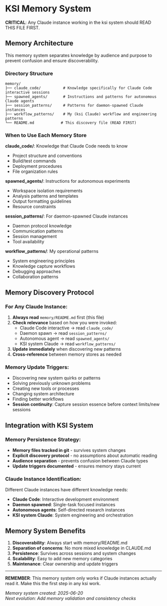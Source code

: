 # KSI Memory System

**CRITICAL**: Any Claude instance working in the ksi system should READ THIS FILE FIRST.

## Memory Architecture

This memory system separates knowledge by audience and purpose to prevent confusion and ensure discoverability.

### Directory Structure

```
memory/
├── claude_code/          # Knowledge specifically for Claude Code interactive sessions
├── spawned_agents/       # Instructions and patterns for autonomous Claude agents  
├── session_patterns/     # Patterns for daemon-spawned Claude instances
├── workflow_patterns/    # My (ksi Claude) workflow and engineering patterns
└── README.md            # This discovery file (READ FIRST)
```

### When to Use Each Memory Store

**claude_code/**: Knowledge that Claude Code needs to know
- Project structure and conventions
- Build/test commands
- Deployment procedures
- File organization rules

**spawned_agents/**: Instructions for autonomous experiments
- Workspace isolation requirements
- Analysis patterns and templates
- Output formatting guidelines
- Resource constraints

**session_patterns/**: For daemon-spawned Claude instances
- Daemon protocol knowledge
- Communication patterns
- Session management
- Tool availability

**workflow_patterns/**: My operational patterns
- System engineering principles
- Knowledge capture workflows
- Debugging approaches
- Collaboration patterns

## Memory Discovery Protocol

### For Any Claude Instance:
1. **Always read** `memory/README.md` first (this file)
2. **Check relevance** based on how you were invoked:
   - Claude Code interactive → read `claude_code/`
   - Daemon spawn → read `session_patterns/`
   - Autonomous agent → read `spawned_agents/`
   - KSI system Claude → read `workflow_patterns/`
3. **Update immediately** when discovering new patterns
4. **Cross-reference** between memory stores as needed

### Memory Update Triggers:
- Discovering new system quirks or patterns
- Solving previously unknown problems
- Creating new tools or processes
- Changing system architecture
- Finding better workflows
- **Session continuity**: Capture session essence before context limits/new sessions

## Integration with KSI System

### Memory Persistence Strategy:
- **Memory files tracked in git** - survives system changes
- **Explicit discovery protocol** - no assumptions about automatic reading
- **Audience separation** - prevents confusion between Claude types
- **Update triggers documented** - ensures memory stays current

### Claude Instance Identification:
Different Claude instances have different knowledge needs:
- **Claude Code**: Interactive development environment
- **Daemon spawned**: Single-task focused instances  
- **Autonomous agents**: Self-directed research instances
- **KSI system Claude**: System engineering and orchestration

## Memory System Benefits

1. **Discoverability**: Always start with memory/README.md
2. **Separation of concerns**: No more mixed knowledge in CLAUDE.md
3. **Persistence**: Survives across sessions and system changes
4. **Scalability**: Easy to add new memory categories
5. **Maintenance**: Clear ownership and update triggers

---

**REMEMBER**: This memory system only works if Claude instances actually read it. Make this the first step in any ksi work.

*Memory system created: 2025-06-20*  
*Next evolution: Add memory validation and consistency checks*